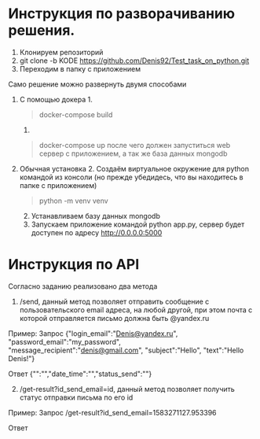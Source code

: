 # Инструкция по разворачиванию решения.
1. Клонируем репозиторий
2. git clone -b KODE https://github.com/Denis92/Test_task_on_python.git
3. Переходим в папку с приложением

Само решение можно развернуть двумя способами
1. С помощью докера 
    1.
    > docker-compose build 
    1. 
    > docker-compose up
    после чего должен запуститься web сервер с приложением, а так же база данных mongodb
2. Обычная установка
    2. Создаём виртуальное окружение для python командой из консоли (но прежде убедидесь, что вы находитесь в папке с приложением) 
    > python -m venv venv 
    2. Устанавливаем базу данных mongodb
    2. Запускаем приложение командой python app.py, сервер будет доступен по адресу http://0.0.0.0:5000
  
# Инструкция по API
Согласно заданию реализовано два метода
1. /send, данный метод позволяет отправить сообщение с пользовательского email адреса, на любой другой, при этом почта с которой отправляется письмо должна быть @yandex.ru

Пример:
Запрос
{"login_email":"Denis@yandex.ru", "password_email":"my_password", "message_recipient":"denis@gmail.com", "subject":"Hello", "text":"Hello Denis!"}

Ответ
{"":"","date_time":"","status_send":""}

2. /get-result?id_send_email=id, данный метод позволяет получить статус отправки письма по его id

Пример:
Запрос
/get-result?id_send_email=1583271127.953396

Ответ
